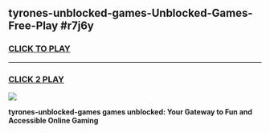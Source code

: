 
## tyrones-unblocked-games-Unblocked-Games-Free-Play #r7j6y
<h3>
<a href="https://us.freeplayer.one?title=tyrones-unblocked-games&ref=9M">CLICK TO PLAY</a></h3>
<hr>

<h3>
<a href="https://us.freeplayer.one?title=tyrones-unblocked-games&ref=9M">CLICK 2 PLAY</a>
  
</h3>

<a href="https://us.freeplayer.one?title=tyrones-unblocked-games&ref=9M"><img src="https://clearcache.store/games.png"></a>


**tyrones-unblocked-games games unblocked: Your Gateway to Fun and Accessible Online Gaming**
